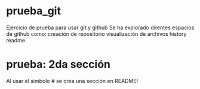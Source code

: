 # prueba_git
Ejercicio de prueba para usar git y github
Se ha explorado direntes espacios de github como:
creación de repositorio
visualización de archivos
history
readme
# prueba: 2da sección
Al usar el simbolo # se crea una sección en README!
